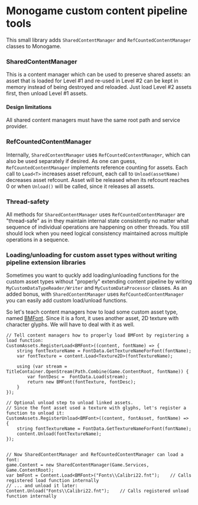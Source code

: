 ﻿# Monogame custom content pipeline tools

This small library adds `SharedContentManager` and `RefCountedContentManager` classes to Monogame. 


### SharedContentManager

This is a content manager which can be used to preserve shared assets: 
an asset that is loaded for Level #1 and re-used in Level #2 can be kept in memory instead of being destroyed and reloaded. 
Just load Level #2 assets first, then unload Level #1 assets.


#### Design limitations

All shared content managers must have the same root path and service provider.


### RefCountedContentManager

Internally, `SharedContentManager` uses `RefCountedContentManager`, which can also be used separately if desired. 
As one can guess, `RefCountedContentManager` implements reference counting for assets. 
Each call to `Load<T>` increases asset refcount, each call to `Unload(assetName)` decreases asset refcount. 
Asset will be released when its refcount reaches 0 or when `Unload()` will be called, since it releases all assets.


### Thread-safety

All methods for `SharedContentManager` uses `RefCountedContentManager` are "thread-safe" as in they maintain internal state consistently no matter what sequence of individual operations are happening on other threads. 
You still should lock when you need logical consistency maintained across multiple operations in a sequence.


### Loading/unloading for custom asset types without writing pipeline extension libraries

Sometimes you want to quckly add loading/unloading functions for the custom asset types without "properly" extending content pipeline by writing `MyCustomDataTypeReader/Writer` and `MyCustomDataProcessor` classes. 
As an added bonus, with `SharedContentManager` uses `RefCountedContentManager` you can easily add custom load/unload functions.

So let's teach content managers how to load some custom asset type, named [BMFont](https://github.com/EnoughTea/MonoBMFont). 
Since it is a font, it uses another asset, 2D texture with character glyphs. We will have to deal with it as well.


	// Tell content managers how to properly load BMFont by registering a load function:
	CustomAssets.RegisterLoad<BMFont>((content, fontName) => {
        string fontTextureName = FontData.GetTextureNameForFont(fontName);
        var fontTexture = content.Load<Texture2D>(fontTextureName);

        using (var stream = TitleContainer.OpenStream(Path.Combine(Game.ContentRoot, fontName)) {
            var fontDesc =  FontData.Load(stream);
            return new BMFont(fontTexture, fontDesc);
        }
    });

	// Optional unload step to unload linked assets.
	// Since the font asset used a texture with glyphs, let's register a function to unload it:
    CustomAssets.RegisterUnload<BMFont>((content, fontAsset, fontName) => {
        string fontTextureName = FontData.GetTextureNameForFont(fontName);
        content.Unload(fontTextureName);
    });


	// Now SharedContentManager and RefCountedContentManager can load a font:
	game.Content = new SharedContentManager(Game.Services, Game.ContentRoot);
	var bmFont = Content.Load<BMFont>("Fonts\\Calibri22.fnt");    // Calls registered load function internally
	// ... and unload it later:
	Content.Unload("Fonts\\Calibri22.fnt");    // Calls registered unload function internally